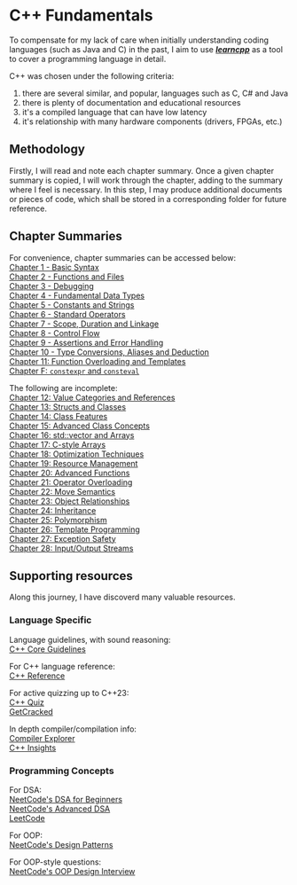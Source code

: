 # C++ Fundamentals

To compensate for my lack of care when initially understanding coding languages (such as Java and C) in the past, I aim to use [***learncpp***](https://www.learncpp.com) as a tool to cover a programming language in detail.

C++ was chosen under the following criteria:

1. there are several similar, and popular, languages such as C, C# and Java
2. there is plenty of documentation and educational resources
3. it's a compiled language that can have low latency
4. it's relationship with many hardware components (drivers, FPGAs, etc.)

## Methodology

Firstly, I will read and note each chapter summary. Once a given chapter summary is copied, I will work through the chapter, adding to the summary where I feel is necessary. In this step, I may produce additional documents or pieces of code, which shall be stored in a corresponding folder for future reference.

## Chapter Summaries

For convenience, chapter summaries can be accessed below:\
[Chapter 1 - Basic Syntax](chaps/chap01_basic_syntax.md)\
[Chapter 2 - Functions and Files](chaps/chap02_func_n_files.md)\
[Chapter 3 - Debugging](chaps/chap03_debugging.md)\
[Chapter 4 - Fundamental Data Types](chaps/chap04_fundamental_data_types.md)\
[Chapter 5 - Constants and Strings](chaps/chap05_const_n_string.md)\
[Chapter 6 - Standard Operators](chaps/chap06_operators.md)\
[Chapter 7 - Scope, Duration and Linkage](chaps/chap07_scope_duration_linkage.md)\
[Chapter 8 - Control Flow](chaps/chap08_control_flow.md)\
[Chapter 9 - Assertions and Error Handling](chaps/chap09_testing.md)\
[Chapter 10 - Type Conversions, Aliases and Deduction](chaps/chap10_type_conversion_alias_deduct.md)\
[Chapter 11: Function Overloading and Templates](chaps/chap11_func_overloading.md)\
[Chapter F: `constexpr` and `consteval`](chaps/chap11F_constexpr_n_consteval.md)

The following are incomplete:\
[Chapter 12: Value Categories and References]()\
[Chapter 13: Structs and Classes]()\
[Chapter 14: Class Features]()\
[Chapter 15: Advanced Class Concepts]()\
[Chapter 16: std::vector and Arrays]()\
[Chapter 17: C-style Arrays]()\
[Chapter 18: Optimization Techniques]()\
[Chapter 19: Resource Management]()\
[Chapter 20: Advanced Functions]()\
[Chapter 21: Operator Overloading]()\
[Chapter 22: Move Semantics]()\
[Chapter 23: Object Relationships]()\
[Chapter 24: Inheritance]()\
[Chapter 25: Polymorphism]()\
[Chapter 26: Template Programming]()\
[Chapter 27: Exception Safety]()\
[Chapter 28: Input/Output Streams]()

## Supporting resources

Along this journey, I have discoverd many valuable resources.

### Language Specific

Language guidelines, with sound reasoning:\
[C++ Core Guidelines](https://isocpp.github.io/CppCoreGuidelines/CppCoreGuidelines#S-introduction)

For C++ language reference:\
[C++ Reference](https://en.cppreference.com/w/)

For active quizzing up to C++23:\
[C++ Quiz](https://cppquiz.org/)\
[GetCracked](https://getcracked.io/homepage)

In depth compiler/compilation info:\
[Compiler Explorer](https://godbolt.org/)\
[C++ Insights](https://cppinsights.io/)

### Programming Concepts

For DSA:\
[NeetCode's DSA for Beginners](https://neetcode.io/courses/dsa-for-beginners/0)\
[NeetCode's Advanced DSA](https://neetcode.io/courses/advanced-algorithms/0)\
[LeetCode](https://leetcode.com/problemset/)

For OOP:\
[NeetCode's Design Patterns](https://neetcode.io/courses/design-patterns/0)

For OOP-style questions:\
[NeetCode's OOP Design Interview](https://neetcode.io/courses/ood-interview/0)
